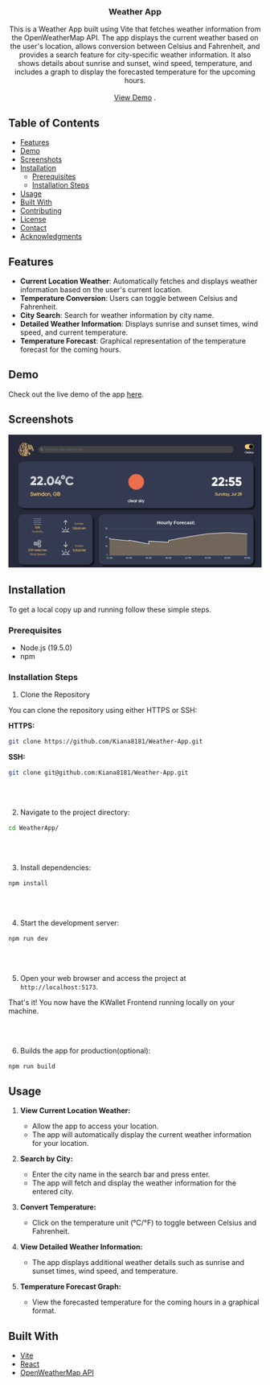 <br/>
<p align="center">
  <h3 align="center">Weather App</h3>

  <p align="center">
    This is a Weather App built using Vite that fetches weather information from the OpenWeatherMap API. The app displays the current weather based on the user's location, allows conversion between Celsius and Fahrenheit, and provides a search feature for city-specific weather information. It also shows details about sunrise and sunset, wind speed, temperature, and includes a graph to display the forecasted temperature for the upcoming hours.
    <br/>
    <br/>
    <a href="https://weather-app-lovat-delta-94.vercel.app/">View Demo</a>
    .
  </p>
</p>

## Table of Contents

- [Features](#features)
- [Demo](#demo)
- [Screenshots](#screenshots)
- [Installation](#installation)
  - [Prerequisites](#prerequisites)
  - [Installation Steps](#installation-steps)
- [Usage](#usage)
- [Built With](#built-with)
- [Contributing](#contributing)
- [License](#license)
- [Contact](#contact)
- [Acknowledgments](#acknowledgments)

## Features

- **Current Location Weather**: Automatically fetches and displays weather information based on the user's current location.
- **Temperature Conversion**: Users can toggle between Celsius and Fahrenheit.
- **City Search**: Search for weather information by city name.
- **Detailed Weather Information**: Displays sunrise and sunset times, wind speed, and current temperature.
- **Temperature Forecast**: Graphical representation of the temperature forecast for the coming hours.

## Demo

Check out the live demo of the app [here](https://weather-app-lovat-delta-94.vercel.app/).

## Screenshots

![Screenshot](./screenshot.png)

## Installation

To get a local copy up and running follow these simple steps.

### Prerequisites

- Node.js (19.5.0)
- npm

### Installation Steps

1. Clone the Repository

You can clone the repository using either HTTPS or SSH:

**HTTPS:**
```sh
git clone https://github.com/Kiana8181/Weather-App.git
```

**SSH:**
```sh
git clone git@github.com:Kiana8181/Weather-App.git
```

<br/>
<br/>

2. Navigate to the project directory:

```sh
cd WeatherApp/
```

<br/>
<br/>

3. Install dependencies:

```sh
npm install
```

<br/>
<br/>

4. Start the development server:

```sh
npm run dev
```
<br/>
<br/>

5. Open your web browser and access the project at `http://localhost:5173`.

That's it! You now have the KWallet Frontend running locally on your machine.

<br/>
<br/>

6. Builds the app for production(optional):

 ```sh
npm run build

```

## Usage

1. **View Current Location Weather:**
   - Allow the app to access your location.
   - The app will automatically display the current weather information for your location.

2. **Search by City:**
   - Enter the city name in the search bar and press enter.
   - The app will fetch and display the weather information for the entered city.

3. **Convert Temperature:**
   - Click on the temperature unit (°C/°F) to toggle between Celsius and Fahrenheit.

4. **View Detailed Weather Information:**
   - The app displays additional weather details such as sunrise and sunset times, wind speed, and temperature.

5. **Temperature Forecast Graph:**
   - View the forecasted temperature for the coming hours in a graphical format.

## Built With

- [Vite](https://vitejs.dev/)
- [React](https://reactjs.org/)
- [OpenWeatherMap API](https://openweathermap.org/api)
